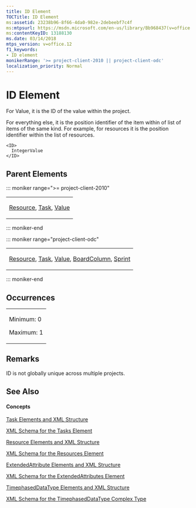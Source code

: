 ```yaml
---
title: ID Element
TOCTitle: ID Element
ms:assetid: 23238b96-8f66-4da0-982e-2debeebf7c4f
ms:mtpsurl: https://msdn.microsoft.com/en-us/library/Bb968437(v=office.12)
ms:contentKeyID: 13188130
ms.date: 03/14/2018
mtps_version: v=office.12
f1_keywords:
- ID element
monikerRange: '>= project-client-2010 || project-client-odc'
localization_priority: Normal
---
```


# ID Element

For Value, it is the ID of the value within the project.

For everything else, it is the position identifier of the item within of list of items of the same kind. For example, for resources it is the position identifier within the list of resources.


    <ID>
      IntegerValue
    </ID>

## Parent Elements

::: moniker range=">= project-client-2010"

<table>
<colgroup>
<col style="width: 100%" />
</colgroup>
<tbody>
<tr class="odd">
<td><p><a href="resource-element.md">Resource</a>, <a href="task-element.md">Task</a>, <a href="value-element.md">Value</a></p></td>
</tr>
</tbody>
</table>

::: moniker-end

::: moniker range="project-client-odc"

<table>
<colgroup>
<col style="width: 100%" />
</colgroup>
<tbody>
<tr class="odd">
<td><p><a href="resource-element.md">Resource</a>, <a href="task-element.md">Task</a>, <a href="value-element.md">Value</a>, <a href="boardcolumn-element.md">BoardColumn</a>, <a href="sprint-element.md">Sprint</a></p></td>
</tr>
</tbody>
</table>

::: moniker-end

## Occurrences

<table>
<colgroup>
<col style="width: 100%" />
</colgroup>
<tbody>
<tr class="odd">
<td><p>Minimum: 0</p>
<p>Maximum: 1</p></td>
</tr>
</tbody>
</table>

## Remarks

ID is not globally unique across multiple projects.

## See Also

#### Concepts

[Task Elements and XML Structure](task-elements-and-xml-structure.md)

[XML Schema for the Tasks Element](xml-schema-for-the-tasks-element.md)

[Resource Elements and XML Structure](resource-elements-and-xml-structure.md)

[XML Schema for the Resources Element](xml-schema-for-the-resources-element.md)

[ExtendedAttribute Elements and XML Structure](extendedattribute-elements-and-xml-structure.md)

[XML Schema for the ExtendedAttributes Element](xml-schema-for-the-extendedattributes-element.md)

[TimephasedDataType Elements and XML Structure](timephaseddatatype-elements-and-xml-structure.md)

[XML Schema for the TimephasedDataType Complex Type](xml-schema-for-the-timephaseddatatype-complex-type.md)

